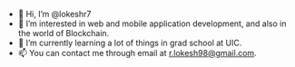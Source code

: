- 👋 Hi, I’m @lokeshr7
- 👀 I’m interested in web and mobile application development, and also in the world of Blockchain.
- 🌱 I’m currently learning a lot of things in grad school at UIC.
- 📫 You can contact me through email at r.lokesh98@gmail.com.

<!---
lokeshr7/lokeshr7 is a ✨ special ✨ repository because its `README.md` (this file) appears on your GitHub profile.
You can click the Preview link to take a look at your changes.
--->
